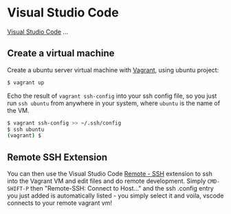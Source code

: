 # Visual Studio Code

[Visual Studio Code](https://code.visualstudio.com/) ...

## Create a virtual machine

Create a ubuntu server virtual machine with [Vagrant](vagrant.md), using ubuntu project:

```sh
$ vagrant up
```

Echo the result of `vagrant ssh-config` into your ssh config file, so you just run `ssh ubuntu` from anywhere in your system, where `ubuntu` is the name of the VM.

```sh
$ vagrant ssh-config >> ~/.ssh/config
$ ssh ubuntu
(vagrant) $ 
```

## Remote SSH Extension

You can then use the Visual Studio Code [Remote - SSH](https://marketplace.visualstudio.com/items?itemName=ms-vscode-remote.remote-ssh) extension to ssh into the Vagrant VM and edit files and do remote development. Simply `CMD-SHIFT-P` then "Remote-SSH: Connect to Host..." and the ssh .config entry you just added is automatically listed - you simply select it and voila, vscode connects to your remote vagrant vm!